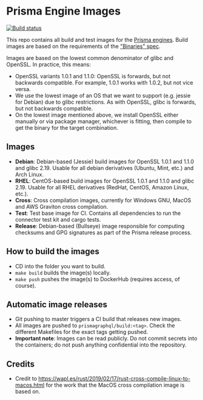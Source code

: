 # Prisma Engine Images
[![Build status](https://badge.buildkite.com/e1edf477cecc77e01d2eff2cc64edc5bfd07db651fe602f8b6.svg)](https://buildkite.com/prisma/prisma-engine-images)

This repo contains all build and test images for the [Prisma engines](https://github.com/prisma/prisma-engine).
Build images are based on the requirements of the ["Binaries" spec](https://github.com/prisma/specs/blob/master/binaries/Readme.md).

Images are based on the lowest common denominator of glibc and OpenSSL. In practice, this means:
- OpenSSL variants 1.0.1 and 1.1.0: OpenSSL is forwards, but not backwards compatible. For example, 1.0.1 works with 1.0.2, but not vice versa.
- We use the lowest image of an OS that we want to support (e.g. jessie for Debian) due to glibc restrictions. As with OpenSSL, glibc is forwards, but not backwards compatible.
- On the lowest image mentioned above, we install OpenSSL either manually or via package manager, whichever is fitting, then compile to get the binary for the target combination.

## Images
- **Debian**: Debian-based (Jessie) build images for OpenSSL 1.0.1 and 1.1.0 and glibc 2.19. Usable for all debian derivatives (Ubuntu, Mint, etc.) and Arch Linux.
- **RHEL**: CentOS-based build images for OpenSSL 1.0.1 and 1.1.0 and glibc 2.19. Usable for all RHEL derivatives (RedHat, CentOS, Amazon Linux, etc.).
- **Cross**: Cross compilation images, currently for Windows GNU, MacOS and AWS Graviton cross compilation.
- **Test**: Test base image for CI. Contains all dependencies to run the connector test kit and cargo tests.
- **Release**: Debian-based (Bullseye) image responsible for computing checksums and GPG signatures as part of the Prisma release process.

## How to build the images
- CD into the folder you want to build.
- `make build` builds the image(s) locally.
- `make push` pushes the image(s) to DockerHub (requires access, of course).

## Automatic image releases
- Git pushing to master triggers a CI build that releases new images.
- All images are pushed to `prismagraphql/build:<tag>`. Check the different Makefiles for the exact tags getting pushed.
- **Important note**: Images can be read publicly. Do not commit secrets into the containers; do not push anything confidential into the repository.

## Credits
- Credit to https://wapl.es/rust/2019/02/17/rust-cross-compile-linux-to-macos.html for the work that the MacOS cross compilation image is based on.
